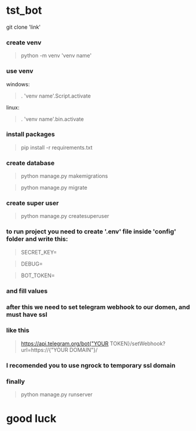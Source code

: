 # tst_bot

git clone 'link'

### create venv
> python -m venv 'venv name'

### use venv
windows:
>.  'venv name'.Script.activate

linux:
>.  'venv name'.bin.activate

### install packages
>pip install -r requirements.txt

### create database
>python manage.py makemigrations 

>python manage.py migrate

### create super user
>python manage.py createsuperuser

### to run project you need to create '.env' file inside 'config' folder and write this:
>SECRET_KEY=

>DEBUG=

>BOT_TOKEN=

### and fill values

### after this we need to set telegram webhook to our domen, and must have ssl
### like this 

>https://api.telegram.org/bot{"YOUR TOKEN}/setWebhook?url=https://{"YOUR DOMAIN"}/

### I recomended you to use ngrock to temporary ssl domain

### finally 
>python manage.py runserver

# good luck
